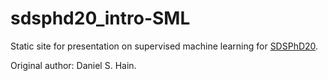 # sdsphd20_intro-SML

Static site for presentation on supervised machine learning for [SDSPhD20](https://github.com/CALDISS-AAU/sdsphd20).

Original author: Daniel S. Hain.
